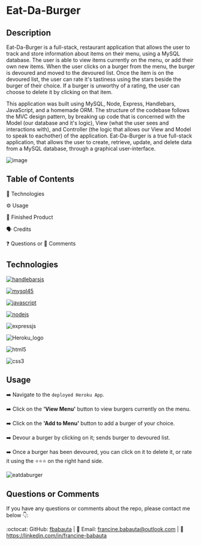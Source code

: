 # Eat-Da-Burger

## Description

Eat-Da-Burger is a full-stack, restaurant application that allows the user to track and store information about items on their menu, using a MySQL database. The user is able to view items currently on the menu, or add their own new items. When the user clicks on a burger from the menu, the burger is devoured and moved to the devoured list. Once the item is on the devoured list, the user can rate it's tastiness using the stars beside the burger of their choice. If a burger is unworthy of a rating, the user can choose to delete it by clicking on that item. 

This application was built using MySQL, Node, Express, Handlebars, JavaScript, and a homemade ORM. The structure of the codebase follows the MVC design pattern, by breaking up code that is concerned with the Model (our database and it's logic), View (what the user sees and interactions with), and Controller (the logic that allows our View and Model to speak to eachother) of the application. Eat-Da-Burger is a true full-stack application, that allows the user to create, retrieve, update, and delete data from a MySQL database, through a graphical user-interface. 

![image](https://user-images.githubusercontent.com/70370805/104816977-4dce1700-57d3-11eb-899b-3c9957e3dd4f.png)

## Table of Contents

🔧 Technologies

⚙️ Usage

🎉 Finished Product

🗣️ Credits

❓ Questions or 💬 Comments

## Technologies 

[![handlebarsjs](https://user-images.githubusercontent.com/70370805/104286496-f7c34180-5469-11eb-94e1-130768025c0d.png)](#)

[![mysql45](https://user-images.githubusercontent.com/70370805/104286500-fa259b80-5469-11eb-841c-2a884f8c131f.jpg)](#)

[![javascript](https://user-images.githubusercontent.com/70370805/104287167-eaf31d80-546a-11eb-862f-cdb1877c73b2.jpg)](#)

[![nodejs](https://user-images.githubusercontent.com/70370805/104287546-74a2eb00-546b-11eb-8e99-f85f565d661e.png)](#)

![expressjs](https://user-images.githubusercontent.com/70370805/104287935-01e63f80-546c-11eb-908b-d554d799720e.png)

![Heroku_logo](https://user-images.githubusercontent.com/70370805/104288486-b5e7ca80-546c-11eb-9b7c-61881b128c81.png)

![html5](https://user-images.githubusercontent.com/70370805/104288851-34dd0300-546d-11eb-9ce3-91ccceef233f.png)

![css3](https://user-images.githubusercontent.com/70370805/104289784-6a362080-546e-11eb-9fad-d8e929980297.jpg)

## Usage

➡️ Navigate to the `deployed Heroku App`. 

➡️ Click on the <b>'View Menu'</b> button to view burgers currently on the menu. 

➡️ Click on the <b>'Add to Menu'</b> button to add a burger of your choice.  

➡️ Devour a burger by clicking on it; sends burger to devoured list. 

➡️ Once a burger has been devoured, you can click on it to delete it, or rate it using the ⭐⭐⭐ on the right hand side. 

![eatdaburger](https://user-images.githubusercontent.com/70370805/104818161-ab199680-57da-11eb-9451-fa93ebde15d6.gif)

## Questions or Comments

If you have any questions or comments about the repo, please contact me below 👇:

:octocat: GitHub: [fbabauta](https://github.com/fbabauta) | :email: Email: francine.babauta@outlook.com | :link: https://linkedin.com/in/francine-babauta

